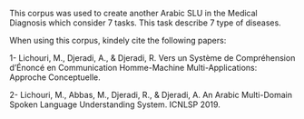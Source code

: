 This corpus was used to create another Arabic SLU in the Medical Diagnosis which consider 7 tasks. This task describe 7 type of diseases.

When using this corpus, kindely cite the following papers:

1- Lichouri, M., Djeradi, A., & Djeradi, R. Vers un Système de Compréhension d’Énoncé en Communication Homme-Machine 
Multi-Applications: Approche Conceptuelle.

2- Lichouri, M., Abbas, M., Djeradi, R., & Djeradi, A. An Arabic Multi-Domain Spoken Language Understanding System. ICNLSP 2019.
